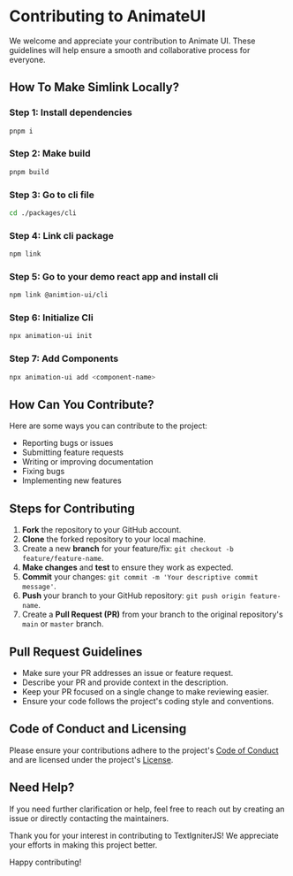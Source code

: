 # Contributing to AnimateUI

We welcome and appreciate your contribution to Animate UI. These guidelines will help ensure a smooth and collaborative process for everyone.

## How To Make Simlink Locally?

### Step 1: Install dependencies
```bash
pnpm i
```

### Step 2: Make build
```bash
pnpm build
```

### Step 3: Go to cli file
```bash
cd ./packages/cli
```

### Step 4: Link cli package
```bash
npm link
```

### Step 5: Go to your demo react app and install cli
```bash
npm link @animtion-ui/cli
```

### Step 6: Initialize Cli
```bash
npx animation-ui init
```

### Step 7: Add Components
```bash
npx animation-ui add <component-name>
```

## How Can You Contribute?

Here are some ways you can contribute to the project:

- Reporting bugs or issues
- Submitting feature requests
- Writing or improving documentation
- Fixing bugs
- Implementing new features

## Steps for Contributing

1. **Fork** the repository to your GitHub account.
2. **Clone** the forked repository to your local machine.
3. Create a new **branch** for your feature/fix: `git checkout -b feature/feature-name`.
4. **Make changes** and **test** to ensure they work as expected.
5. **Commit** your changes: `git commit -m 'Your descriptive commit message'`.
6. **Push** your branch to your GitHub repository: `git push origin feature-name`.
7. Create a **Pull Request (PR)** from your branch to the original repository's `main` or `master` branch.

## Pull Request Guidelines

- Make sure your PR addresses an issue or feature request.
- Describe your PR and provide context in the description.
- Keep your PR focused on a single change to make reviewing easier.
- Ensure your code follows the project's coding style and conventions.

## Code of Conduct and Licensing

Please ensure your contributions adhere to the project's [Code of Conduct](./CODE_OF_CONDUCT.md) and are licensed under the project's [License](./LICENSE).

## Need Help?

If you need further clarification or help, feel free to reach out by creating an issue or directly contacting the maintainers.

Thank you for your interest in contributing to TextIgniterJS! We appreciate your efforts in making this project better.

Happy contributing!
